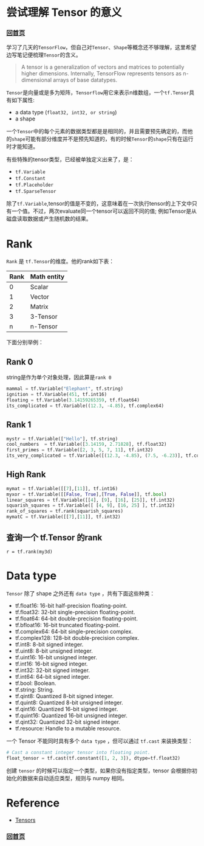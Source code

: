 # 尝试理解 Tensor 的意义

### [回首页](../README.md)

学习了几天的`TensorFlow`，但自己对`Tensor`、`Shape`等概念还不够理解，这里希望边写笔记便梳理`Tensor`的含义。

> A tensor is a generalization of vectors and matrices to potentially higher dimensions. Internally, TensorFlow represents tensors as n-dimensional arrays of base datatypes.

`Tensor`是向量或是多为矩阵，`Tensorflow`用它来表示n维数组，一个`tf.Tensor`具有如下属性:
- a data type (`float32, int32, or string`)
- a shape

一个`Tensor`中的每个元素的数据类型都是是相同的，并且需要预先确定的，而他的`shape`可能有部分维度并不是预先知道的，有的时候`Tensor`的`shape`只有在运行时才能知道。

有些特殊的tensor类型，已经被单独定义出来了，是：
- `tf.Variable`
- `tf.Constant`
- `tf.Placeholder`
- `tf.SparseTensor`

除了`tf.Variable`,tensor的值是不变的，这意味着在一次执行tensor的上下文中只有一个值。不过，两次evaluate同一个tensor可以返回不同的值; 例如Tensor是从磁盘读取数据或产生随机数的结果。

# Rank

`Rank` 是 `tf.Tensor`的维度。他的rank如下表：

| Rank | Math entity |
| - | - |
| 0 | Scalar |
| 1 | Vector |
| 2 | Matrix |
| 3 | 3-Tensor |
| n | n-Tensor |

下面分别举例：
## Rank 0

string是作为单个对象处理，因此算是`rank 0`
```python
mammal = tf.Variable("Elephant", tf.string)
ignition = tf.Variable(451, tf.int16)
floating = tf.Variable(3.14159265359, tf.float64)
its_complicated = tf.Variable((12.3, -4.85), tf.complex64)
```

## Rank 1
```python
mystr = tf.Variable(["Hello"], tf.string)
cool_numbers  = tf.Variable([3.14159, 2.71828], tf.float32)
first_primes = tf.Variable([2, 3, 5, 7, 11], tf.int32)
its_very_complicated = tf.Variable([(12.3, -4.85), (7.5, -6.23)], tf.complex64)
```

## High Rank
```python
mymat = tf.Variable([[7],[11]], tf.int16)
myxor = tf.Variable([[False, True],[True, False]], tf.bool)
linear_squares = tf.Variable([[4], [9], [16], [25]], tf.int32)
squarish_squares = tf.Variable([ [4, 9], [16, 25] ], tf.int32)
rank_of_squares = tf.rank(squarish_squares)
mymatC = tf.Variable([[7],[11]], tf.int32)
```

## 查询一个 tf.Tensor 的rank
```
r = tf.rank(my3d)
```

# Data type

`Tensor` 除了 shape 之外还有 `data type` ，共有下面这些种类：

- tf.float16: 16-bit half-precision floating-point.
- tf.float32: 32-bit single-precision floating-point.
- tf.float64: 64-bit double-precision floating-point.
- tf.bfloat16: 16-bit truncated floating-point.
- tf.complex64: 64-bit single-precision complex.
- tf.complex128: 128-bit double-precision complex.
- tf.int8: 8-bit signed integer.
- tf.uint8: 8-bit unsigned integer.
- tf.uint16: 16-bit unsigned integer.
- tf.int16: 16-bit signed integer.
- tf.int32: 32-bit signed integer.
- tf.int64: 64-bit signed integer.
- tf.bool: Boolean.
- tf.string: String.
- tf.qint8: Quantized 8-bit signed integer.
- tf.quint8: Quantized 8-bit unsigned integer.
- tf.qint16: Quantized 16-bit signed integer.
- tf.quint16: Quantized 16-bit unsigned integer.
- tf.qint32: Quantized 32-bit signed integer.
- tf.resource: Handle to a mutable resource.

一个 Tensor 不能同时具有多个 `data type` ，但可以通过 `tf.cast` 来装换类型：
``` Python
# Cast a constant integer tensor into floating point.
float_tensor = tf.cast(tf.constant([1, 2, 3]), dtype=tf.float32)
```

创建 `tensor` 的时候可以指定一个类型，如果你没有指定类型，tensor 会根据你初始化的数据来自动适应类型，规则与 numpy 相同。

# Reference
- [Tensors](https://www.tensorflow.org/programmers_guide/tensors?hl=zh-cn)

### [回首页](../README.md)
